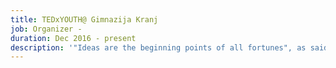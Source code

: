 ```yaml
---
title: TEDxYOUTH@ Gimnazija Kranj
job: Organizer -
duration: Dec 2016 - present
description: '"Ideas are the beginning points of all fortunes", as said by Napoleon Hill, is a statement I strongly agree with. That is exactly why I am part of the TEDx team that organizes conference at my high school, Gimnazija Kranj. Meeting successful speakers and helping them reherse to deliver their ideas in unique, thought-provoking ways that inspire the audience to develop ideas of their own gives me the ability to change my development enviroment, that is, my local community, for the better.'
---
```

